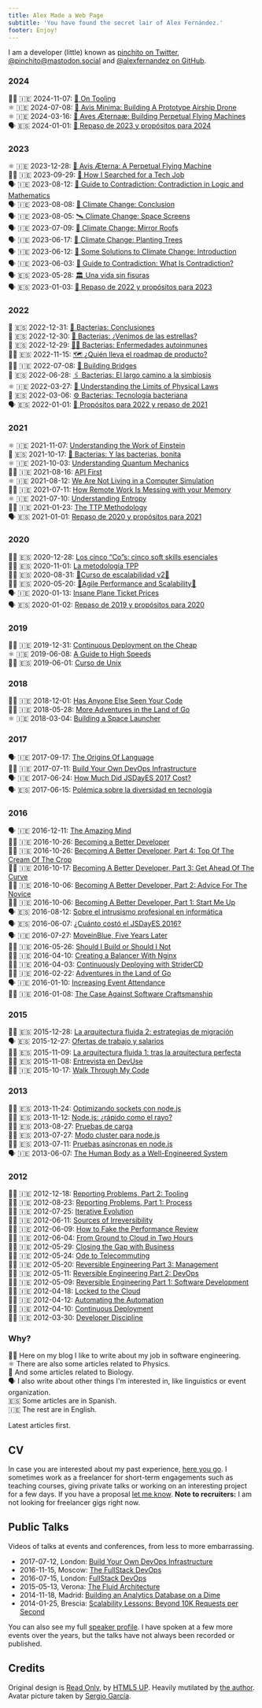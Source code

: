 ```yaml
---
title: Alex Made a Web Page
subtitle: 'You have found the secret lair of Alex Fernández.'
footer: Enjoy!
---
```


I am a developer (little) known as
[pinchito on Twitter](https://twitter.com/pinchito),
[\@pinchito\@mastodon.social](https://mastodon.social/@pinchito)
and <a href="https://github.com/alexfernandez" aria-label="Follow @alexfernandez on GitHub">@alexfernandez on GitHub</a>.

### 2024

🧑‍💻 🇮🇪 2024-11-07: [🔧 On Tooling](2024/on-tooling)  
⚛️ 🇮🇪 2024-07-08: [🪽 Avis Minima: Building A Prototype Airship Drone](2024/avis-minima)  
⚛️ 🇮🇪 2024-03-16: [🪽 Aves Æternaæ: Building Perpetual Flying Machines](2024/aves-aeternae)  
🗣️ 🇪🇸 2024-01-01: [🎯 Repaso de 2023 y propósitos para 2024](2024/propositos-2024)  

### 2023

⚛️ 🇮🇪 2023-12-28: [🪽 Avis Æterna: A Perpetual Flying Machine](2023/avis-aeterna)  
🧑‍💻 🇮🇪 2023-09-29: [🎯 How I Searched for a Tech Job](2023/job-search)  
🗣️ 🇮🇪 2023-08-12: [🧮 Guide to Contradiction: Contradiction in Logic and Mathematics](2023/contradiction-logic-mathematics)  
🗣️ 🇮🇪 2023-08-08: [🤔 Climate Change: Conclusion](2023/climate-change-conclusion)  
🗣️ 🇮🇪 2023-08-05: [🛰️ Climate Change: Space Screens](2023/climate-change-screens)  
🗣️ 🇮🇪 2023-07-09: [🪩  Climate Change: Mirror Roofs](2023/climate-change-roofs)   
🗣️ 🇮🇪 2023-06-17: [🌲 Climate Change: Planting Trees](2023/climate-change-trees)  
🗣️ 🇮🇪 2023-06-12: [🥵 Some Solutions to Climate Change: Introduction](2023/climate-change-solutions)  
🗣️ 🇮🇪 2023-06-03: [🤨 Guide to Contradiction: What Is Contradiction?](2023/contradiction-what-is)  
🗣️ 🇪🇸 2023-05-28: [🏛️ Una vida sin fisuras](2023/una-vida-sin-fisuras)  
🗣️ 🇪🇸 2023-01-03: [🎯 Repaso de 2022 y propósitos para 2023](2023/propositos-2023)  

### 2022

🦠 🇪🇸 2022-12-31: [🤔 Bacterias: Conclusiones](2022/bacterias-conclusiones)  
🦠 🇪🇸 2022-12-30: [🌠 Bacterias: ¿Venimos de las estrellas?](2022/bacterias-estrellas)  
🦠 🇪🇸 2022-12-29: [🧑‍⚕️ Bacterias: Enfermedades autoinmunes](2022/bacterias-autoinmunes)  
🧑‍💻 🇪🇸 2022-11-15: [🗺️  ¿Quién lleva el roadmap de producto?](2022/quien-lleva-roadmap-producto)  
🧑‍💻 🇮🇪 2022-07-08: [🌉 Building Bridges](2022/building-bridges)  
🦠 🇪🇸 2022-06-28: [🖇️ Bacterias: El largo camino a la simbiosis](2022/bacterias-simbiosis)  
⚛️ 🇮🇪 2022-03-27: [💫 Understanding the Limits of Physical Laws](2022/understanding-limits)  
🦠 🇪🇸 2022-03-06: [⚙️  Bacterias: Tecnología bacteriana](2022/bacterias-tecnologia)  
🗣️ 🇪🇸 2022-01-01: [🎯 Propósitos para 2022 y repaso de 2021](2022/propositos-2022)  

### 2021

⚛️ 🇮🇪 2021-11-07: [Understanding the Work of Einstein](2021/understanding-einstein)  
🦠 🇪🇸 2021-10-17: [🦠 Bacterias: Y las bacterias, bonita](2021/bacterias-bonita)  
⚛️ 🇮🇪 2021-10-03: [Understanding Quantum Mechanics](2021/understanding-quantum-mechanics)  
🧑‍💻 🇮🇪 2021-08-16: [API First](2021/api-first)  
⚛️ 🇮🇪 2021-08-12: [We Are Not Living in a Computer Simulation](2021/understanding-simulation)  
🧑‍💻 🇮🇪 2021-07-11: [How Remote Work Is Messing with your Memory](2021/remote-memory)  
⚛️ 🇮🇪 2021-07-10: [Understanding Entropy](2021/understanding-entropy)  
🧑‍💻 🇮🇪 2021-01-23: [The TTP Methodology](2021/ttp)  
🗣️ 🇪🇸 2021-01-01: [Repaso de 2020 y propósitos para 2021](2021/repaso-propositos-2020)  

### 2020

🧑‍💻 🇪🇸 2020-12-28: [Los cinco “Co”s: cinco soft skills esenciales](2020/cinco-cos)  
🧑‍💻 🇪🇸 2020-11-01: [La metodología TPP](2020/tpp)  
🧑‍💻 🇪🇸 2020-08-31: [🚀Curso de escalabilidad v2🚀](2020/curso-escalabilidad-2)  
🧑‍💻 🇪🇸 2020-05-20: [🚀Agile Performance and Scalability🚀](2020/curso-escalabilidad)  
🗣️ 🇮🇪 2020-01-13: [Insane Plane Ticket Prices](2020/insane-plane-prices)  
🗣️ 🇪🇸 2020-01-02: [Repaso de 2019 y propósitos para 2020](2020/repaso-propositos)  

### 2019

🧑‍💻 🇮🇪 2019-12-31: [Continuous Deployment on the Cheap](2019/devops-on-the-cheap)  
⚛️ 🇮🇪 2019-06-08: [A Guide to High Speeds](2019/high-speeds)  
🧑‍💻 🇪🇸 2019-06-01: [Curso de Unix](2019/curso-unix)  

### 2018

🧑‍💻 🇮🇪 2018-12-01: [Has Anyone Else Seen Your Code](2018/has-anyone-else-seen-your-code)  
🧑‍💻 🇮🇪 2018-05-28: [More Adventures in the Land of Go](2018/more-golang-adventures)  
⚛️ 🇮🇪 2018-03-04: [Building a Space Launcher](2018/building-space-launcher)  

### 2017

🗣️ 🇮🇪 2017-09-17: [The Origins Of Language](2017/origins-language)  
🧑‍💻 🇮🇪 2017-07-11: [Build Your Own DevOps Infrastructure](2017/build-your-own-devops-infrastructure)  
🗣️ 🇮🇪 2017-06-24: [How Much Did JSDayES 2017 Cost?](2017/jsdayes-2017-cost)  
🗣️ 🇪🇸  2017-06-15: [Polémica sobre la diversidad en tecnología](2017/diversidad-tecnologia)  

### 2016

🗣️ 🇮🇪 2016-12-11: [The Amazing Mind](2016/the-amazing-mind)  
🧑‍💻 🇮🇪 2016-10-26: [Becoming a Better Developer](2016/becoming-a-better-developer)  
🧑‍💻 🇮🇪 2016-10-26: [Becoming A Better Developer, Part 4: Top Of The Cream Of The Crop](2016/top-of-the-cream-of-the-crop)  
🧑‍💻 🇮🇪 2016-10-17: [Becoming A Better Developer, Part 3: Get Ahead Of The Curve](2016/get-ahead-of-the-curve)  
🧑‍💻 🇮🇪 2016-10-06: [Becoming A Better Developer, Part 2: Advice For The Novice](2016/advice-for-the-novice)  
🧑‍💻 🇮🇪 2016-10-06: [Becoming A Better Developer, Part 1: Start Me Up](2016/start-me-up)  
🗣️ 🇪🇸 2016-08-12: [Sobre el intrusismo profesional en informática](2016/sobre-intrusismo-profesional)  
🗣️ 🇪🇸 2016-06-07: [¿Cuánto costó el JSDayES 2016?](2016/cuanto-costo-jsdayes-2016)  
🗣️ 🇮🇪 2016-07-27: [MoveinBlue, Five Years Later](2016/mib-five-years-later)  
🧑‍💻 🇮🇪 2016-05-26: [Should I Build or Should I Not](2016/build-or-not)  
🧑‍💻 🇮🇪 2016-04-10: [Creating a Balancer With Nginx](2016/nginx-balancer)  
🧑‍💻 🇮🇪 2016-04-03: [Continuously Deploying with StriderCD](2016/stridercd)  
🧑‍💻 🇮🇪 2016-02-22: [Adventures in the Land of Go](2016/golang-adventures)  
🗣️ 🇮🇪 2016-01-10: [Increasing Event Attendance](2016/event-attendance)  
🧑‍💻 🇮🇪 2016-01-08: [The Case Against Software Craftsmanship](2016/against-craftsmanship)  

### 2015

🧑‍💻 🇪🇸 2015-12-28: [La arquitectura fluida 2: estrategias de migración](2015/arquitectura-fluida-2-estrategias-migracion)  
🗣️ 🇪🇸 2015-12-27: [Ofertas de trabajo y salarios](2015/ofertas-salarios)  
🧑‍💻 🇪🇸 2015-11-09: [La arquitectura fluida 1: tras la arquitectura perfecta](2015/arquitectura-fluida-1-arquitectura-perfecta)  
🧑‍💻 🇪🇸 2015-11-08: [Entrevista en DevUse](2015/entrevista-devuse)  
🧑‍💻 🇮🇪 2015-10-17: [Walk Through My Code](2015/walk-through-my-code)  

### 2013

🧑‍💻 🇪🇸 2013-11-24: [Optimizando sockets con node.js](2013/optimizando-sockets)  
🧑‍💻 🇪🇸 2013-11-12: [Node.js: ¿rápido como el rayo?](2013/nodejs-rapido-como-el-rayo)  
🧑‍💻 🇪🇸 2013-08-27: [Pruebas de carga](2013/pruebas-de-carga)  
🧑‍💻 🇪🇸 2013-07-27: [Modo cluster para node.js](2013/modo-cluster)  
🧑‍💻 🇪🇸 2013-07-11: [Pruebas asíncronas en node.js](2013/pruebas-asincronas)  
🗣️ 🇮🇪 2013-06-07: [The Human Body as a Well-Engineered System](2013/human-body-engineered-system)  

### 2012

🧑‍💻 🇮🇪 2012-12-18: [Reporting Problems, Part 2: Tooling](2012/reporting-problems-part-2)  
🧑‍💻 🇮🇪 2012-08-23: [Reporting Problems, Part 1: Process](2012/reporting-problems-part-1)  
🧑‍💻 🇮🇪 2012-07-25: [Iterative Evolution](2012/iterative-evolution)  
🧑‍💻 🇮🇪 2012-06-11: [Sources of Irreversibility](2012/sources-of-irreversibility)  
🧑‍💻 🇮🇪 2012-06-09: [How to Fake the Performance Review](2012/performance-review)  
🧑‍💻 🇮🇪 2012-06-04: [From Ground to Cloud in Two Hours](2012/from-ground-to-cloud)  
🧑‍💻 🇮🇪 2012-05-29: [Closing the Gap with Business](2012/closing-the-gap)  
🧑‍💻 🇮🇪 2012-05-24: [Ode to Telecommuting](2012/ode-to-telecommuting)  
🧑‍💻 🇮🇪 2012-05-20: [Reversible Engineering Part 3: Management](2012/reversible-engineering-part-3)  
🧑‍💻 🇮🇪 2012-05-11: [Reversible Engineering Part 2: DevOps](2012/reversible-engineering-part-2)  
🧑‍💻 🇮🇪 2012-05-09: [Reversible Engineering Part 1: Software Development](2012/reversible-engineering-part-1)  
🧑‍💻 🇮🇪 2012-04-18: [Locked to the Cloud](2012/locked-to-the-cloud)  
🧑‍💻 🇮🇪 2012-04-12: [Automating the Automation](2012/automating-the-automation)  
🧑‍💻 🇮🇪 2012-04-10: [Continuous Deployment](2012/continuous-deployment)  
🧑‍💻 🇮🇪 2012-03-30: [Developer Discipline](2012/developer-discipline)  

### Why?

🧑‍💻 Here on my blog I like to write about my job in software engineering.  
⚛️ There are also some articles related to Physics.  
🦠 And some articles related to Biology.  
🗣️ I also write about other things I'm interested in, like linguistics or event organization.  
🇪🇸 Some articles are in Spanish.  
🇮🇪 The rest are in English.

Latest articles first.

## CV

In case you are interested about my past experience,
[here you go](/cv).
I sometimes work as a freelancer for short-term engagements
such as teaching courses,
giving private talks
or working on an interesting project for a few days.
If you have a proposal
[let me know](mailto:alexfernandeznpm@gmail.com).
**Note to recruiters:**
I am not looking for freelancer gigs right now.

## Public Talks

Videos of talks at events and conferences,
from less to more embarrassing.

* 2017-07-12, London: [Build Your Own DevOps Infrastructure](https://skillsmatter.com/skillscasts/10239-build-your-own-devops-infrastructure)
* 2016-11-15, Moscow: [The FullStack DevOps](https://www.youtube.com/watch?v=rofFbzBMchw)
* 2016-07-15, London: [FullStack DevOps](https://skillsmatter.com/skillscasts/8156-fullstack-devops)
* 2015-05-13, Verona: [The Fluid Architecture](https://vimeo.com/136912284)
* 2014-11-18, Madrid: [Building an Analytics Database on a Dime](https://www.youtube.com/watch?v=F3rzQdCDxgg)
* 2014-01-25, Brescia: [Scalability Lessons: Beyond 10K Requests per Second](https://vimeo.com/121892726)

You can also see my full
[speaker profile](/permanent/speaker).
I have spoken at a few more events over the years,
but the talks have not always been recorded or published.

## Credits

Original design is [Read Only](http://html5up.net/read-only), by [HTML5 UP](http://html5up.net).
Heavily mutilated by [the author](https://twitter.com/pinchito).
Avatar picture taken by [Sergio García](https://twitter.com/sgmonda).

